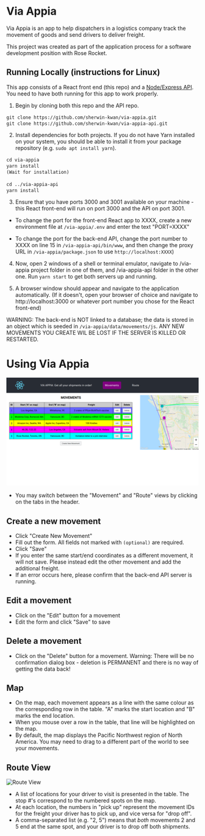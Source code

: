 # Via Appia

Via Appia is an app to help dispatchers in a logistics company track the movement of goods and send drivers to deliver freight.

This project was created as part of the application process for a software development position with Rose Rocket.

## Running Locally (instructions for Linux)

This app consists of a React front end (this repo) and a [Node/Express API](https://github.com/sherwin-kwan/via-appia-api). You need to have both running for this app to work properly.

1) Begin by cloning both this repo and the API repo. 
```
git clone https://github.com/sherwin-kwan/via-appia.git
git clone https://github.com/sherwin-kwan/via-appia-api.git
```

2) Install dependencies for both projects. If you do not have Yarn installed on your system, you should be able to install it from your package repository (e.g. `sudo apt install yarn`).
```
cd via-appia
yarn install
(Wait for installation)

cd ../via-appia-api
yarn install
```

3) Ensure that you have ports 3000 and 3001 available on your machine - this React front-end will run on port 3000 and the API on port 3001. 

- To change the port for the front-end React app to XXXX, create a new environment file at `/via-appia/.env` and enter the text "PORT=XXXX"

- To change the port for the back-end API, change the port number to XXXX on line 15 in `/via-appia-api/bin/www`, and then change the proxy URL in `/via-appia/package.json` to use `http://localhost:XXXX`)

4) Now, open 2 windows of a shell or terminal emulator, navigate to /via-appia project folder in one of them, and /via-appia-api folder in the other one. Run `yarn start` to get both servers up and running.

5) A browser window should appear and navigate to the application automatically. (If it doesn't, open your browser of choice and navigate to http://localhost:3000 or whatever port number you chose for the React front-end)

WARNING: The back-end is NOT linked to a database; the data is stored in an object which is seeded in `/via-appia/data/movements/js`. ANY NEW MOVEMENTS YOU CREATE WIL BE LOST IF THE SERVER IS KILLED OR RESTARTED.

# Using Via Appia

![Movements](/public/movements.png)

* You may switch between the "Movement" and "Route" views by clicking on the tabs in the header.

## Create a new movement

* Click "Create New Movement"
* Fill out the form. All fields not marked with `(optional)` are required.
* Click "Save"
* If you enter the same start/end coordinates as a different movement, it will not save. Please instead edit the other movement and add the additional freight.
* If an error occurs here, please confirm that the back-end API server is running.

## Edit a movement

* Click on the "Edit" button for a movement
* Edit the form and click "Save" to save

## Delete a movement

* Click on the "Delete" button for a movement. Warning: There will be no confirmation dialog box - deletion is PERMANENT and there is no way of getting the data back!

## Map

* On the map, each movement appears as a line with the same colour as the corresponding row in the table. "A" marks the start location and "B" marks the end location.
* When you mouse over a row in the table, that line will be highlighted on the map.
* By default, the map displays the Pacific Northwest region of North America. You may need to drag to a different part of the world to see your movements.

## Route View

![Route View](/public/routes.png)

* A list of locations for your driver to visit is presented in the table. The stop #'s correspond to the numbered spots on the map.
* At each location, the numbers in "pick up" represent the movement IDs for the freight your driver has to pick up, and vice versa for "drop off".
* A comma-separated list (e.g. "2, 5") means that *both* movements 2 and 5 end at the same spot, and your driver is to drop off both shipments.